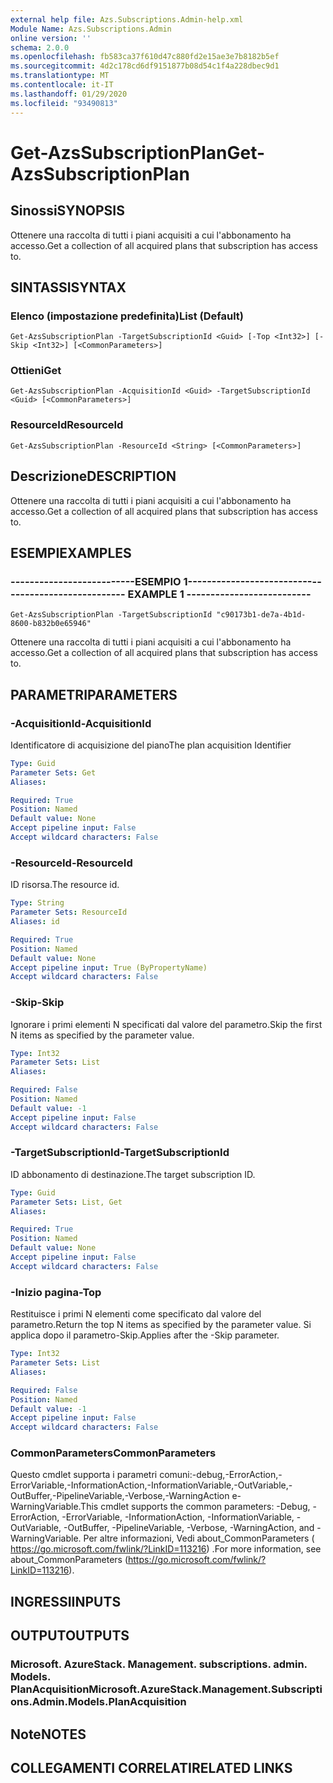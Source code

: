 ```yaml
---
external help file: Azs.Subscriptions.Admin-help.xml
Module Name: Azs.Subscriptions.Admin
online version: ''
schema: 2.0.0
ms.openlocfilehash: fb583ca37f610d47c880fd2e15ae3e7b8182b5ef
ms.sourcegitcommit: 4d2c178cd6df9151877b08d54c1f4a228dbec9d1
ms.translationtype: MT
ms.contentlocale: it-IT
ms.lasthandoff: 01/29/2020
ms.locfileid: "93490813"
---
```

# <span data-ttu-id="f44da-101">Get-AzsSubscriptionPlan</span><span class="sxs-lookup"><span data-stu-id="f44da-101">Get-AzsSubscriptionPlan</span></span>

## <span data-ttu-id="f44da-102">Sinossi</span><span class="sxs-lookup"><span data-stu-id="f44da-102">SYNOPSIS</span></span>
<span data-ttu-id="f44da-103">Ottenere una raccolta di tutti i piani acquisiti a cui l'abbonamento ha accesso.</span><span class="sxs-lookup"><span data-stu-id="f44da-103">Get a collection of all acquired plans that subscription has access to.</span></span>

## <span data-ttu-id="f44da-104">SINTASSI</span><span class="sxs-lookup"><span data-stu-id="f44da-104">SYNTAX</span></span>

### <span data-ttu-id="f44da-105">Elenco (impostazione predefinita)</span><span class="sxs-lookup"><span data-stu-id="f44da-105">List (Default)</span></span>
```
Get-AzsSubscriptionPlan -TargetSubscriptionId <Guid> [-Top <Int32>] [-Skip <Int32>] [<CommonParameters>]
```

### <span data-ttu-id="f44da-106">Ottieni</span><span class="sxs-lookup"><span data-stu-id="f44da-106">Get</span></span>
```
Get-AzsSubscriptionPlan -AcquisitionId <Guid> -TargetSubscriptionId <Guid> [<CommonParameters>]
```

### <span data-ttu-id="f44da-107">ResourceId</span><span class="sxs-lookup"><span data-stu-id="f44da-107">ResourceId</span></span>
```
Get-AzsSubscriptionPlan -ResourceId <String> [<CommonParameters>]
```

## <span data-ttu-id="f44da-108">Descrizione</span><span class="sxs-lookup"><span data-stu-id="f44da-108">DESCRIPTION</span></span>
<span data-ttu-id="f44da-109">Ottenere una raccolta di tutti i piani acquisiti a cui l'abbonamento ha accesso.</span><span class="sxs-lookup"><span data-stu-id="f44da-109">Get a collection of all acquired plans that subscription has access to.</span></span>

## <span data-ttu-id="f44da-110">ESEMPI</span><span class="sxs-lookup"><span data-stu-id="f44da-110">EXAMPLES</span></span>

### <span data-ttu-id="f44da-111">--------------------------ESEMPIO 1--------------------------</span><span class="sxs-lookup"><span data-stu-id="f44da-111">-------------------------- EXAMPLE 1 --------------------------</span></span>
```
Get-AzsSubscriptionPlan -TargetSubscriptionId "c90173b1-de7a-4b1d-8600-b832b0e65946"
```

<span data-ttu-id="f44da-112">Ottenere una raccolta di tutti i piani acquisiti a cui l'abbonamento ha accesso.</span><span class="sxs-lookup"><span data-stu-id="f44da-112">Get a collection of all acquired plans that subscription has access to.</span></span>

## <span data-ttu-id="f44da-113">PARAMETRI</span><span class="sxs-lookup"><span data-stu-id="f44da-113">PARAMETERS</span></span>

### <span data-ttu-id="f44da-114">-AcquisitionId</span><span class="sxs-lookup"><span data-stu-id="f44da-114">-AcquisitionId</span></span>
<span data-ttu-id="f44da-115">Identificatore di acquisizione del piano</span><span class="sxs-lookup"><span data-stu-id="f44da-115">The plan acquisition Identifier</span></span>

```yaml
Type: Guid
Parameter Sets: Get
Aliases: 

Required: True
Position: Named
Default value: None
Accept pipeline input: False
Accept wildcard characters: False
```

### <span data-ttu-id="f44da-116">-ResourceId</span><span class="sxs-lookup"><span data-stu-id="f44da-116">-ResourceId</span></span>
<span data-ttu-id="f44da-117">ID risorsa.</span><span class="sxs-lookup"><span data-stu-id="f44da-117">The resource id.</span></span>

```yaml
Type: String
Parameter Sets: ResourceId
Aliases: id

Required: True
Position: Named
Default value: None
Accept pipeline input: True (ByPropertyName)
Accept wildcard characters: False
```

### <span data-ttu-id="f44da-118">-Skip</span><span class="sxs-lookup"><span data-stu-id="f44da-118">-Skip</span></span>
<span data-ttu-id="f44da-119">Ignorare i primi elementi N specificati dal valore del parametro.</span><span class="sxs-lookup"><span data-stu-id="f44da-119">Skip the first N items as specified by the parameter value.</span></span>

```yaml
Type: Int32
Parameter Sets: List
Aliases: 

Required: False
Position: Named
Default value: -1
Accept pipeline input: False
Accept wildcard characters: False
```

### <span data-ttu-id="f44da-120">-TargetSubscriptionId</span><span class="sxs-lookup"><span data-stu-id="f44da-120">-TargetSubscriptionId</span></span>
<span data-ttu-id="f44da-121">ID abbonamento di destinazione.</span><span class="sxs-lookup"><span data-stu-id="f44da-121">The target subscription ID.</span></span>

```yaml
Type: Guid
Parameter Sets: List, Get
Aliases: 

Required: True
Position: Named
Default value: None
Accept pipeline input: False
Accept wildcard characters: False
```

### <span data-ttu-id="f44da-122">-Inizio pagina</span><span class="sxs-lookup"><span data-stu-id="f44da-122">-Top</span></span>
<span data-ttu-id="f44da-123">Restituisce i primi N elementi come specificato dal valore del parametro.</span><span class="sxs-lookup"><span data-stu-id="f44da-123">Return the top N items as specified by the parameter value.</span></span>
<span data-ttu-id="f44da-124">Si applica dopo il parametro-Skip.</span><span class="sxs-lookup"><span data-stu-id="f44da-124">Applies after the -Skip parameter.</span></span>

```yaml
Type: Int32
Parameter Sets: List
Aliases: 

Required: False
Position: Named
Default value: -1
Accept pipeline input: False
Accept wildcard characters: False
```

### <span data-ttu-id="f44da-125">CommonParameters</span><span class="sxs-lookup"><span data-stu-id="f44da-125">CommonParameters</span></span>
<span data-ttu-id="f44da-126">Questo cmdlet supporta i parametri comuni:-debug,-ErrorAction,-ErrorVariable,-InformationAction,-InformationVariable,-OutVariable,-OutBuffer,-PipelineVariable,-Verbose,-WarningAction e-WarningVariable.</span><span class="sxs-lookup"><span data-stu-id="f44da-126">This cmdlet supports the common parameters: -Debug, -ErrorAction, -ErrorVariable, -InformationAction, -InformationVariable, -OutVariable, -OutBuffer, -PipelineVariable, -Verbose, -WarningAction, and -WarningVariable.</span></span> <span data-ttu-id="f44da-127">Per altre informazioni, Vedi about_CommonParameters ( https://go.microsoft.com/fwlink/?LinkID=113216) .</span><span class="sxs-lookup"><span data-stu-id="f44da-127">For more information, see about_CommonParameters (https://go.microsoft.com/fwlink/?LinkID=113216).</span></span>

## <span data-ttu-id="f44da-128">INGRESSI</span><span class="sxs-lookup"><span data-stu-id="f44da-128">INPUTS</span></span>

## <span data-ttu-id="f44da-129">OUTPUT</span><span class="sxs-lookup"><span data-stu-id="f44da-129">OUTPUTS</span></span>

### <span data-ttu-id="f44da-130">Microsoft. AzureStack. Management. subscriptions. admin. Models. PlanAcquisition</span><span class="sxs-lookup"><span data-stu-id="f44da-130">Microsoft.AzureStack.Management.Subscriptions.Admin.Models.PlanAcquisition</span></span>

## <span data-ttu-id="f44da-131">Note</span><span class="sxs-lookup"><span data-stu-id="f44da-131">NOTES</span></span>

## <span data-ttu-id="f44da-132">COLLEGAMENTI CORRELATI</span><span class="sxs-lookup"><span data-stu-id="f44da-132">RELATED LINKS</span></span>

